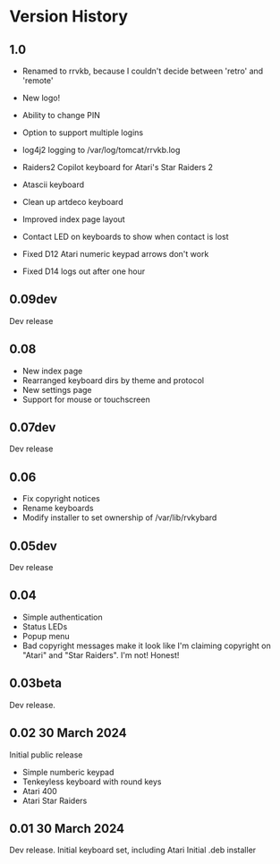 # Version History

## 1.0

- Renamed to rrvkb, because I couldn't decide between 'retro' and 'remote'
- New logo!

- Ability to change PIN
- Option to support multiple logins
- log4j2 logging to /var/log/tomcat/rrvkb.log

- Raiders2 Copilot keyboard for Atari's Star Raiders 2
- Atascii keyboard
- Clean up artdeco keyboard
- Improved index page layout
- Contact LED on keyboards to show when contact is lost

- Fixed D12 Atari numeric keypad arrows don't work
- Fixed D14 logs out after one hour

## 0.09dev

Dev release

## 0.08

- New index page
- Rearranged keyboard dirs by theme and protocol
- New settings page
- Support for mouse or touchscreen

## 0.07dev

Dev release

## 0.06

- Fix copyright notices
- Rename keyboards
- Modify installer to set ownership of /var/lib/rvkybard

## 0.05dev

Dev release

## 0.04

- Simple authentication
- Status LEDs
- Popup menu
- Bad copyright messages make it look like I'm claiming copyright on "Atari" and "Star Raiders". I'm not! Honest!

## 0.03beta

Dev release.

## 0.02 30 March 2024

Initial public release
- Simple numberic keypad
- Tenkeyless keyboard with round keys
- Atari 400
- Atari Star Raiders

## 0.01 30 March 2024

Dev release.
Initial keyboard set, including Atari
Initial .deb installer

